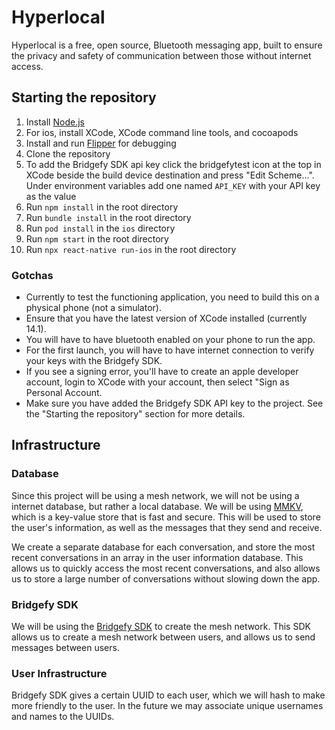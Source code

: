 # Hyperlocal

Hyperlocal is a free, open source, Bluetooth messaging app, built to ensure the privacy and safety of communication between those without internet access.

## Starting the repository

1. Install [Node.js](https://nodejs.org/en/)
2. For ios, install XCode, XCode command line tools, and cocoapods
3. Install and run [Flipper](https://fbflipper.com/) for debugging
4. Clone the repository
5. To add the Bridgefy SDK api key click the bridgefytest icon at the top in XCode beside the build device destination and press "Edit Scheme...". Under environment variables add one named `API_KEY` with your API key as the value
6. Run `npm install` in the root directory
7. Run `bundle install` in the root directory
8. Run `pod install` in the `ios` directory
9. Run `npm start` in the root directory
10. Run `npx react-native run-ios` in the root directory

### Gotchas

- Currently to test the functioning application, you need to build this on a physical phone (not a simulator).
- Ensure that you have the latest version of XCode installed (currently 14.1).
- You will have to have bluetooth enabled on your phone to run the app.
- For the first launch, you will have to have internet connection to verify your keys with the Bridgefy SDK.
- If you see a signing error, you'll have to create an apple developer account, login to XCode with your account, then select "Sign as Personal Account.
- Make sure you have added the Bridgefy SDK API key to the project. See the "Starting the repository" section for more details.

## Infrastructure

### Database

Since this project will be using a mesh network, we will not be using a internet database, but rather a local database. We will be using [MMKV](https://github.com/mrousavy/react-native-mmkv), which is a key-value store that is fast and secure. This will be used to store the user's information, as well as the messages that they send and receive. 

We create a separate database for each conversation, and store the most recent conversations in an array in the user information database. This allows us to quickly access the most recent conversations, and also allows us to store a large number of conversations without slowing down the app.

### Bridgefy SDK

We will be using the [Bridgefy SDK](https://bridgefy.me/) to create the mesh network. This SDK allows us to create a mesh network between users, and allows us to send messages between users.

### User Infrastructure

Bridgefy SDK gives a certain UUID to each user, which we will hash to make more friendly to the user.
In the future we may associate unique usernames and names to the UUIDs.

